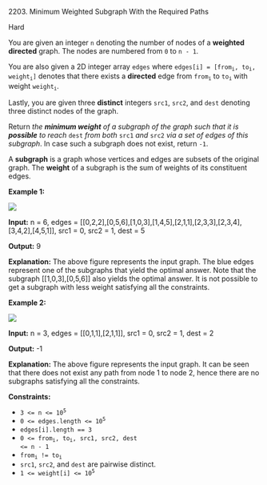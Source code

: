 2203\. Minimum Weighted Subgraph With the Required Paths

Hard

You are given an integer `n` denoting the number of nodes of a **weighted directed** graph. The nodes are numbered from `0` to `n - 1`.

You are also given a 2D integer array `edges` where <code>edges[i] = [from<sub>i</sub>, to<sub>i</sub>, weight<sub>i</sub>]</code> denotes that there exists a **directed** edge from <code>from<sub>i</sub></code> to <code>to<sub>i</sub></code> with weight <code>weight<sub>i</sub></code>.

Lastly, you are given three **distinct** integers `src1`, `src2`, and `dest` denoting three distinct nodes of the graph.

Return _the **minimum weight** of a subgraph of the graph such that it is **possible** to reach_ `dest` _from both_ `src1` _and_ `src2` _via a set of edges of this subgraph_. In case such a subgraph does not exist, return `-1`.

A **subgraph** is a graph whose vertices and edges are subsets of the original graph. The **weight** of a subgraph is the sum of weights of its constituent edges.

**Example 1:**

![](https://leetcode-in-java.github.io/src/main/java/g2201_2300/s2203_minimum_weighted_subgraph_with_the_required_paths/example1drawio.png)

**Input:** n = 6, edges = [[0,2,2],[0,5,6],[1,0,3],[1,4,5],[2,1,1],[2,3,3],[2,3,4],[3,4,2],[4,5,1]], src1 = 0, src2 = 1, dest = 5

**Output:** 9

**Explanation:** The above figure represents the input graph. The blue edges represent one of the subgraphs that yield the optimal answer. Note that the subgraph [[1,0,3],[0,5,6]] also yields the optimal answer. It is not possible to get a subgraph with less weight satisfying all the constraints.

**Example 2:**

![](https://leetcode-in-java.github.io/src/main/java/g2201_2300/s2203_minimum_weighted_subgraph_with_the_required_paths/example2-1drawio.png)

**Input:** n = 3, edges = [[0,1,1],[2,1,1]], src1 = 0, src2 = 1, dest = 2

**Output:** -1

**Explanation:** The above figure represents the input graph. It can be seen that there does not exist any path from node 1 to node 2, hence there are no subgraphs satisfying all the constraints.

**Constraints:**

*   <code>3 <= n <= 10<sup>5</sup></code>
*   <code>0 <= edges.length <= 10<sup>5</sup></code>
*   `edges[i].length == 3`
*   <code>0 <= from<sub>i</sub>, to<sub>i</sub>, src1, src2, dest <= n - 1</code>
*   <code>from<sub>i</sub> != to<sub>i</sub></code>
*   `src1`, `src2`, and `dest` are pairwise distinct.
*   <code>1 <= weight[i] <= 10<sup>5</sup></code>